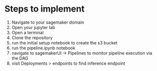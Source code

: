 # Steps to implement

1. Navigate to your sagemaker domain
2. Open your jupyter lab
3. Open a terminal
4. Clone the repository
5. run the initial setup notebook to create the s3 bucket
6. run the pipeline.ipynb notebook
7. navigate to sagemakerUI -> Pipelines to monitor pipeline execution via the DAG
9. visit Deployments > endpoints to find inference endpoint